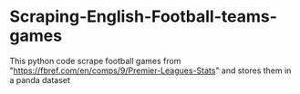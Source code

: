 # Scraping-English-Football-teams-games
This python code scrape football games from "https://fbref.com/en/comps/9/Premier-Leagues-Stats" and stores them in a panda dataset
